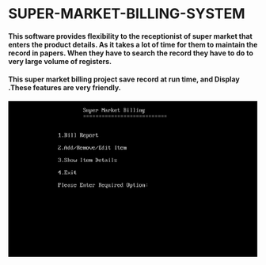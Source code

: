 # SUPER-MARKET-BILLING-SYSTEM
#### This software provides flexibility to the receptionist of super market that enters the product details. As it takes a lot of time for them to maintain the record in papers. When they have to search the record they have to do to very large volume of registers.
#### This super market billing project save record at run time, and Display .These features are very friendly.

<img src="https://github.com/SanyamSwami123/SUPER-MARKET-BILLING-SYSTEM/blob/main/SuperMarket.png"/>
